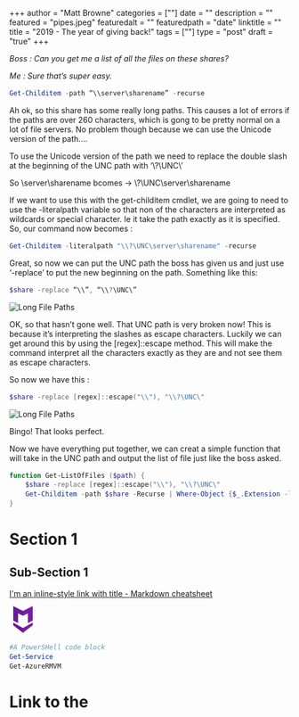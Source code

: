 +++
author = "Matt Browne"
categories = [""]
date = ""
description = ""
featured = "pipes.jpeg"
featuredalt = ""
featuredpath = "date"
linktitle = ""
title = "2019 - The year of giving back!"
tags = [""]
type = "post"
draft = "true"
+++

*Boss : Can you get me a list of all the files on these shares?*

*Me : Sure that’s super easy.*

```PowerShell
Get-Childitem -path “\\server\sharename” -recurse
```

Ah ok, so this share has some really long paths.  This causes a lot of errors if the paths are over 260 characters, which is gong to be pretty normal on a lot of file servers.  No problem though because we can use the Unicode version of the path….

 

To use the Unicode version of the path we need to replace the double slash at the beginning of the UNC path with ‘\\?\UNC\’

 
So \\server\sharename bcomes -> \\?\UNC\server\sharename
 

If we want to use this with the get-childitem cmdlet, we are going to need to use the -literalpath variable so that non of the characters are interpreted as wildcards or special character.  Ie it take the path exactly as it is specified.  So, our command now becomes :

```PowerShell
Get-Childitem -literalpath "\\?\UNC\server\sharename" -recurse
```

Great, so now we can put the UNC path the boss has given us and just use ‘-replace’ to put the new beginning on the path.  Something like this:

``` PowerShell
$share -replace “\\”, “\\?\UNC\”
```
![Long File Paths](/img/2019/01/LonFilePaths01.png)
 

OK, so that hasn’t gone well.  That UNC path is very broken now!  This is because it’s interpreting the slashes as escape characters.  Luckily we can get around this by using the [regex]::escape method.  This will make the command interpret all the characters exactly as they are and not see them as escape characters.

So now we have this :

```PowerShell
$share -replace [regex]::escape("\\"), "\\?\UNC\"
```
![Long File Paths](/img/2019/01/LonFilePaths01.png)

Bingo!  That looks perfect.

Now we have everything put together, we can creat a simple function that will take in the UNC path and output the list of file just like the boss asked.

 

```PowerShell
function Get-ListOfFiles ($path) {
    $share -replace [regex]::escape("\\"), "\\?\UNC\"
    Get-Childitem -path $share -Recurse | Where-Object {$_.Extension -like ".*"}      
}
```



# Section 1
## Sub-Section 1

[I'm an inline-style link with title - Markdown cheatsheet](https://github.com/adam-p/markdown-here/wiki/Markdown-Cheatsheet "Google's Homepage")

![alt text](https://github.com/adam-p/markdown-here/raw/master/src/common/images/icon48.png "Image")


```PowerShell
#A PowerSHell code block
Get-Service
Get-AzureRMVM
```

# Link to the 